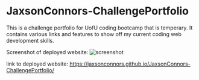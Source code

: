 # JaxsonConnors-ChallengePortfolio
This is a challenge portfolio for UofU coding bootcamp that is temperary.
It contains various links and features to show off my current coding web development skills.

Screenshot of deployed website: ![screenshot](https://user-images.githubusercontent.com/87553673/128119809-32a5a004-6b7e-4997-9d67-ea9fdd1cb55a.png)

link to deployed website: https://jaxsonconnors.github.io/JaxsonConnors-ChallengePortfolio/
